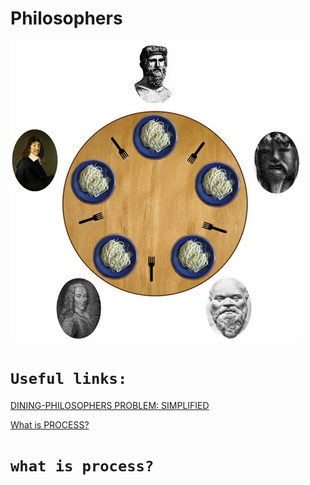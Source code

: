 # Philosophers

![Untitled](Philosophers%2067e72d005c9247f992dd55d263c4a77d/Untitled.png)

# `Useful links:`

[DINING-PHILOSOPHERS PROBLEM: SIMPLIFIED](https://youtu.be/VSkvwzqo-Pk)

[What is PROCESS?](https://www.youtube.com/watch?v=RDDDs4ArZT8)

# `what is process?`